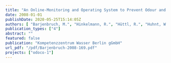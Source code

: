 ```yaml
---
title: "An Online-Monitoring and Operating System to Prevent Odour and Corrosion in Sewer Networks - Feasibility Study"
date: 2008-01-01
publishDate: 2020-05-25T15:14:05Z
authors: [ "Barjenbruch, M.", "Hinkelmann, R.", "Hüttl, R.", "Huhnt, W.", "Krämer, T.", "Nehring, M.", "Rühmland, S.", "Röben, R." ]
publication_types: ["4"]
abstract: ""
featured: false
publication: "Kompetenzzentrum Wasser Berlin gGmbH"
url_pdf: "/pdf/Barjenbruch-2008-169.pdf"
projects: ["odoco-1"]
---
```


